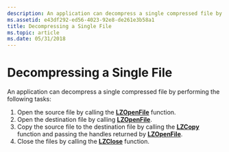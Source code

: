 ```yaml
---
description: An application can decompress a single compressed file by using the LZOpenFile, LZCopy, and LZClose functions.
ms.assetid: e43df292-ed56-4023-92e8-de261e3b58a1
title: Decompressing a Single File
ms.topic: article
ms.date: 05/31/2018
---
```


# Decompressing a Single File

An application can decompress a single compressed file by performing the following tasks:

1.  Open the source file by calling the [**LZOpenFile**](/windows/desktop/api/LzExpand/nf-lzexpand-lzopenfilea) function.
2.  Open the destination file by calling [**LZOpenFile**](/windows/desktop/api/LzExpand/nf-lzexpand-lzopenfilea).
3.  Copy the source file to the destination file by calling the [**LZCopy**](/windows/desktop/api/LzExpand/nf-lzexpand-lzcopy) function and passing the handles returned by [**LZOpenFile**](/windows/desktop/api/LzExpand/nf-lzexpand-lzopenfilea).
4.  Close the files by calling the [**LZClose**](/windows/desktop/api/LzExpand/nf-lzexpand-lzclose) function.

 

 



